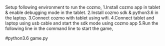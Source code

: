 Setup following environment to run the cozmo,
1.Install cozmo app in tablet & enable debugging mode in the tablet.
2.Install cozmo sdk & python3.6 in the laptop.
3.Connect cozmo with tablet using wifi.
4.Connect tablet and laptop using usb cable and start the sdk mode using cozmo app
5.Run the following line in the command line to start the game,

#python3.6 game.py



